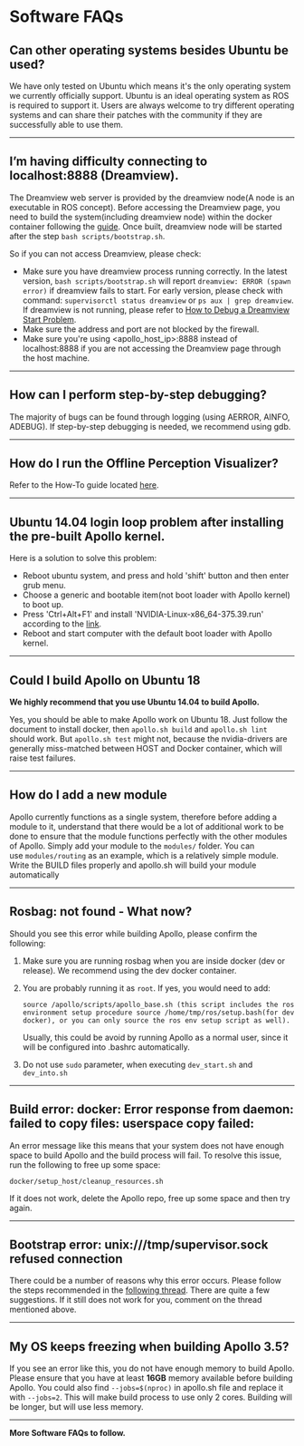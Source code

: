 # Software FAQs

## Can other operating systems besides Ubuntu be used?

We have only tested on Ubuntu which means it's the only operating system we currently officially support. Ubuntu is an ideal operating system as ROS is required to support it. Users are always welcome to try different operating systems and can share their patches with the community if they are successfully able to use them.

---
## I’m having difficulty connecting to localhost:8888 (Dreamview).

The Dreamview web server is provided by the dreamview node(A node is an executable in ROS concept). Before accessing the Dreamview page, you need to build the system(including dreamview node) within the docker container following the [guide](https://github.com/ApolloAuto/apollo/blob/master/README.md). Once built, dreamview node will be started after the step `bash scripts/bootstrap.sh`.

So if you can not access Dreamview, please check:

* Make sure you have dreamview process running correctly. In the latest version, `bash scripts/bootstrap.sh` will report `dreamview: ERROR (spawn error)` if dreamview fails to start. For early version, please check with command: `supervisorctl status dreamview` or `ps aux | grep dreamview`. If dreamview is not running, please refer to [How to Debug a Dreamview Start Problem](https://github.com/ApolloAuto/apollo/blob/master/docs/howto/how_to_debug_dreamview_start_problem.md).
* Make sure the address and port are not blocked by the firewall.
* Make sure you're using <apollo_host_ip>:8888 instead of localhost:8888 if you are not accessing the Dreamview page through the host machine.

---
## How can I perform step-by-step debugging?

The majority of bugs can be found through logging (using AERROR, AINFO, ADEBUG). If step-by-step debugging is needed, we recommend using gdb.

---
## How do I run the Offline Perception Visualizer?

Refer to the How-To guide located [here](https://github.com/ApolloAuto/apollo/blob/master/docs/howto/how_to_run_offline_perception_visualizer.md).

---
## Ubuntu 14.04 login loop problem after installing the pre-built Apollo kernel.

Here is a solution to solve this problem:
* Reboot ubuntu system, and press and hold 'shift' button and then enter grub menu.
* Choose a generic and bootable item(not boot loader with Apollo kernel) to boot up.
* Press 'Ctrl+Alt+F1' and install 'NVIDIA-Linux-x86_64-375.39.run' according to the [link](https://github.com/ApolloAuto/apollo/blob/master/docs/quickstart/apollo_2_0_hardware_system_installation_guide_v1.md).
* Reboot and start computer with the default boot loader with Apollo kernel.

---
## Could I build Apollo on Ubuntu 18

**We highly recommend that you use Ubuntu 14.04 to build Apollo.**

Yes, you should be able to make Apollo work on Ubuntu 18. Just follow the document to install docker, then `apollo.sh build` and `apollo.sh lint` should work. But `apollo.sh test` might not, because the nvidia-drivers are generally miss-matched between HOST and Docker container, which will raise test failures.

---
## How do I add a new module
Apollo currently functions as a single system, therefore before adding a module to it, understand that there would be a lot of additional work to be done to ensure that the module functions perfectly with the other modules of Apollo. Simply add your module to the `modules/` folder. You can use `modules/routing` as an example, which is a relatively simple module. Write the BUILD files properly and apollo.sh will build your module automatically

---
## Rosbag: not found - What now?

Should you see this error while building Apollo, please confirm the following:

1. Make sure you are running rosbag when you are inside docker (dev or release). We recommend using the dev docker container.
2. You are probably running it as `root`. If yes, you would need to add:
    ```
    source /apollo/scripts/apollo_base.sh (this script includes the ros environment setup procedure source /home/tmp/ros/setup.bash(for dev docker), or you can only source the ros env setup script as well).
    ```
    Usually, this could be avoid by running Apollo as a normal user, since it will be configured into .bashrc automatically.

3. Do not use `sudo` parameter, when executing `dev_start.sh` and `dev_into.sh`

---

## Build error: docker: Error response from daemon: failed to copy files: userspace copy failed: 

An error message like this means that your system does not have enough space to build Apollo and the build process will fail. To resolve this issue, run the following to free up some space:
```
docker/setup_host/cleanup_resources.sh 
```
If it does not work, delete the Apollo repo, free up some space and then try again.

---
## Bootstrap error: unix:///tmp/supervisor.sock refused connection

There could be a number of reasons why this error occurs. 
Please follow the steps recommended in the [following thread](https://github.com/ApolloAuto/apollo/issues/5344). There are quite a few suggestions. If it still does not work for you, comment on the thread mentioned above.

---
## My OS keeps freezing when building Apollo 3.5?

If you see an error like this, you do not have enough memory to build Apollo. Please ensure that you have at least **16GB** memory available before building Apollo.
You could also find `--jobs=$(nproc)` in apollo.sh file and replace it with `--jobs=2`. This will make build process to use only 2 cores. Building will be longer, but will use less memory.

---
**More Software FAQs to follow.**
